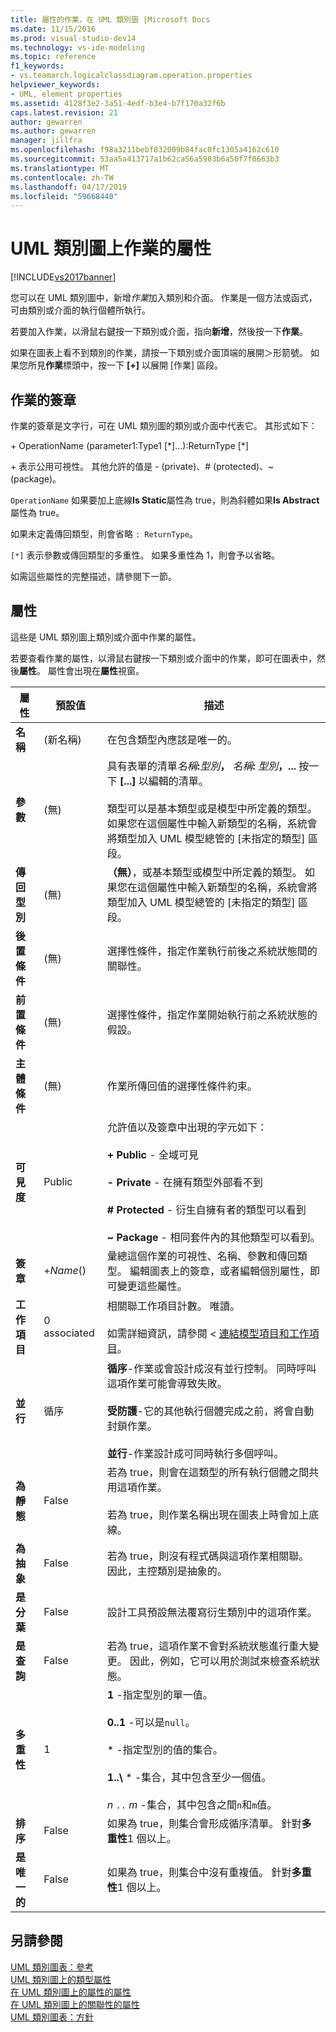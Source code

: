 ```yaml
---
title: 屬性的作業，在 UML 類別圖 |Microsoft Docs
ms.date: 11/15/2016
ms.prod: visual-studio-dev14
ms.technology: vs-ide-modeling
ms.topic: reference
f1_keywords:
- vs.teamarch.logicalclassdiagram.operation.properties
helpviewer_keywords:
- UML, element properties
ms.assetid: 4128f3e2-3a51-4edf-b3e4-b7f170a32f6b
caps.latest.revision: 21
author: gewarren
ms.author: gewarren
manager: jillfra
ms.openlocfilehash: f98a3211bebf832009b84fac0fc1305a4162c610
ms.sourcegitcommit: 53aa5a413717a1b62ca56a5983b6a50f7f0663b3
ms.translationtype: MT
ms.contentlocale: zh-TW
ms.lasthandoff: 04/17/2019
ms.locfileid: "59668440"
---
```

# <a name="properties-of-operations-on-uml-class-diagrams"></a>UML 類別圖上作業的屬性
[!INCLUDE[vs2017banner](../includes/vs2017banner.md)]

您可以在 UML 類別圖中，新增*作業*加入類別和介面。 作業是一個方法或函式，可由類別或介面的執行個體所執行。  

 若要加入作業，以滑鼠右鍵按一下類別或介面，指向**新增**，然後按一下**作業**。  

 如果在圖表上看不到類別的作業，請按一下類別或介面頂端的展開＞形箭號。 如果您所見**作業**標頭中，按一下 **[+]** 以展開 [作業] 區段。  

## <a name="signature-of-an-operation"></a>作業的簽章  
 作業的簽章是文字行，可在 UML 類別圖的類別或介面中代表它。 其形式如下：  

 \+ OperationName (parameter1:Type1 [*]...):ReturnType [\*]  

 \+ 表示公用可視性。 其他允許的值是 - (private)、# (protected)、~ (package)。  

 `OperationName` 如果要加上底線**Is Static**屬性為 true，則為斜體如果**Is Abstract**屬性為 true。  

 如果未定義傳回類型，則會省略 `: ReturnType`。  

 `[*]` 表示參數或傳回類型的多重性。 如果多重性為 1，則會予以省略。  

 如需這些屬性的完整描述，請參閱下一節。  

## <a name="properties"></a>屬性  
 這些是 UML 類別圖上類別或介面中作業的屬性。  

 若要查看作業的屬性，以滑鼠右鍵按一下類別或介面中的作業，即可在圖表中，然後**屬性**。 屬性會出現在**屬性**視窗。  

|      屬性       |   預設值    |                                                                                                                                                                                 描述                                                                                                                                                                                 |
|---------------------|--------------|-----------------------------------------------------------------------------------------------------------------------------------------------------------------------------------------------------------------------------------------------------------------------------------------------------------------------------------------------------------------------------|
|      **名稱**       | (新名稱) |                                                                                                                                                                在包含類型內應該是唯一的。                                                                                                                                                                 |
|   **參數**    |    (無)    |      具有表單的清單<em>名稱</em>**:**<em>型別</em>**，** <em>名稱</em>**:** <em>型別</em>**，...** 按一下  **[...]** 以編輯的清單。<br /><br /> 類型可以是基本類型或是模型中所定義的類型。 如果您在這個屬性中輸入新類型的名稱，系統會將類型加入 UML 模型總管的 [未指定的類型]  區段。      |
|   **傳回型別**   |    (無)    |                                                                               **（無）**，或基本類型或模型中所定義的類型。 如果您在這個屬性中輸入新類型的名稱，系統會將類型加入 UML 模型總管的 [未指定的類型]  區段。                                                                                |
| **後置條件**  |    (無)    |                                                                                                                         選擇性條件，指定作業執行前後之系統狀態間的關聯性。                                                                                                                         |
|  **前置條件**  |    (無)    |                                                                                                                            選擇性條件，指定作業開始執行前之系統狀態的假設。                                                                                                                            |
| **主體條件** |    (無)    |                                                                                                                                                       作業所傳回值的選擇性條件約束。                                                                                                                                                       |
|   **可見度**    |    Public    |                  允許值以及簽章中出現的字元如下：<br /><br /> **+ Public** - 全域可見<br /><br /> **- Private** - 在擁有類型外部看不到<br /><br /> **# Protected** - 衍生自擁有者的類型可以看到<br /><br /> **~ Package** - 相同套件內的其他類型可以看到。                   |
|    **簽章**    |  +*Name*()   |                                                                                      彙總這個作業的可視性、名稱、參數和傳回類型。 編輯圖表上的簽章，或者編輯個別屬性，即可變更這些屬性。                                                                                      |
|   **工作項目**    | 0 associated |                                                                                                  相關聯工作項目計數。 唯讀。<br /><br /> 如需詳細資訊，請參閱 <<c0> [ 連結模型項目和工作項目](../modeling/link-model-elements-and-work-items.md)。                                                                                                  |
|   **並行**   |  循序  | **循序**-作業或會設計成沒有並行控制。 同時呼叫這項作業可能會導致失敗。<br /><br /> **受防護**-它的其他執行個體完成之前，將會自動封鎖作業。<br /><br /> **並行**-作業設計成可同時執行多個呼叫。 |
|    **為靜態**    |    False     |                                                                                                  若為 true，則會在這類型的所有執行個體之間共用這項作業。<br /><br /> 若為 true，則作業名稱出現在圖表上時會加上底線。                                                                                                   |
|   **為抽象**   |    False     |                                                                                                                                        若為 true，則沒有程式碼與這項作業相關聯。 因此，主控類別是抽象的。                                                                                                                                         |
|     **是分葉**     |    False     |                                                                                                                                              設計工具預設無法覆寫衍生類別中的這項作業。                                                                                                                                              |
|    **是查詢**     |    False     |                                                                                                 若為 true，這項作業不會對系統狀態進行重大變更。 因此，例如，它可以用於測試來檢查系統狀態。                                                                                                  |
|  **多重性**   |      1       |                                 **1** -指定型別的單一值。<br /><br /> **0..1** -可以是`null`。<br /><br /> \* -指定型別的值的集合。<br /><br /> **1..\\**  \* -集合，其中包含至少一個值。<br /><br /> *n* `..` *m* -集合，其中包含之間`n`和`m`值。                                  |
|   **排序**    |    False     |                                                                                                                                             如果為 true，則集合會形成循序清單。 針對**多重性**1 個以上。                                                                                                                                              |
|    **是唯一的**    |    False     |                                                                                                                                         如果為 true，則集合中沒有重複值。 針對**多重性**1 個以上。                                                                                                                                         |

## <a name="see-also"></a>另請參閱  
 [UML 類別圖表：參考](../modeling/uml-class-diagrams-reference.md)   
 [UML 類別圖上的類型屬性](../modeling/properties-of-types-on-uml-class-diagrams.md)   
 [在 UML 類別圖上的屬性的屬性](../modeling/properties-of-attributes-on-uml-class-diagrams.md)   
 [在 UML 類別圖上的關聯性的屬性](../modeling/properties-of-associations-on-uml-class-diagrams.md)   
 [UML 類別圖表：方針](../modeling/uml-class-diagrams-guidelines.md)
